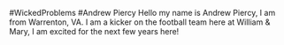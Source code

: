 #WickedProblems
#Andrew Piercy
Hello my name is Andrew Piercy, I am from Warrenton, VA. I am a kicker on the football team here at William & Mary, I am excited for the next few years here!
